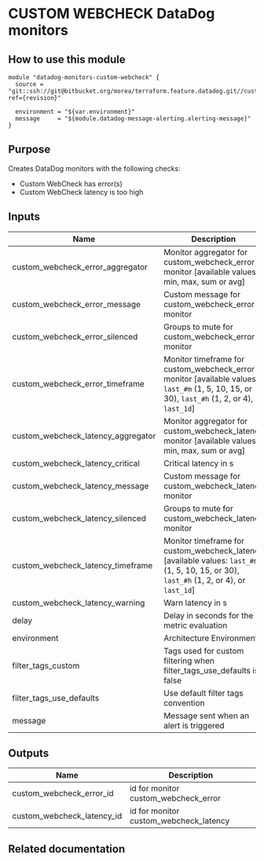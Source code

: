 # CUSTOM WEBCHECK DataDog monitors

## How to use this module

```
module "datadog-monitors-custom-webcheck" {
  source = "git::ssh://git@bitbucket.org/morea/terraform.feature.datadog.git//custom/webcheck?ref={revision}"

  environment = "${var.environment}"
  message     = "${module.datadog-message-alerting.alerting-message}"
}

```

## Purpose

Creates DataDog monitors with the following checks:

- Custom WebCheck has error(s)
- Custom WebCheck latency is too high

## Inputs

| Name | Description | Type | Default | Required |
|------|-------------|:----:|:-----:|:-----:|
| custom_webcheck_error_aggregator | Monitor aggregator for custom_webcheck_error monitor [available values: min, max, sum or avg] | string | `min` | no |
| custom_webcheck_error_message | Custom message for custom_webcheck_error monitor | string | `` | no |
| custom_webcheck_error_silenced | Groups to mute for custom_webcheck_error monitor | map | `<map>` | no |
| custom_webcheck_error_timeframe | Monitor timeframe for custom_webcheck_error monitor [available values: `last_#m` (1, 5, 10, 15, or 30), `last_#h` (1, 2, or 4), or `last_1d`] | string | `last_5m` | no |
| custom_webcheck_latency_aggregator | Monitor aggregator for custom_webcheck_latency monitor [available values: min, max, sum or avg] | string | `min` | no |
| custom_webcheck_latency_critical | Critical latency in s | string | `1` | no |
| custom_webcheck_latency_message | Custom message for custom_webcheck_latency monitor | string | `` | no |
| custom_webcheck_latency_silenced | Groups to mute for custom_webcheck_latency monitor | map | `<map>` | no |
| custom_webcheck_latency_timeframe | Monitor timeframe for custom_webcheck_latency [available values: `last_#m` (1, 5, 10, 15, or 30), `last_#h` (1, 2, or 4), or `last_1d`] | string | `last_5m` | no |
| custom_webcheck_latency_warning | Warn latency in s | string | `0.5` | no |
| delay | Delay in seconds for the metric evaluation | string | `15` | no |
| environment | Architecture Environment | string | - | yes |
| filter_tags_custom | Tags used for custom filtering when filter_tags_use_defaults is false | string | `*` | no |
| filter_tags_use_defaults | Use default filter tags convention | string | `true` | no |
| message | Message sent when an alert is triggered | string | - | yes |

## Outputs

| Name | Description |
|------|-------------|
| custom_webcheck_error_id | id for monitor custom_webcheck_error |
| custom_webcheck_latency_id | id for monitor custom_webcheck_latency |

## Related documentation


